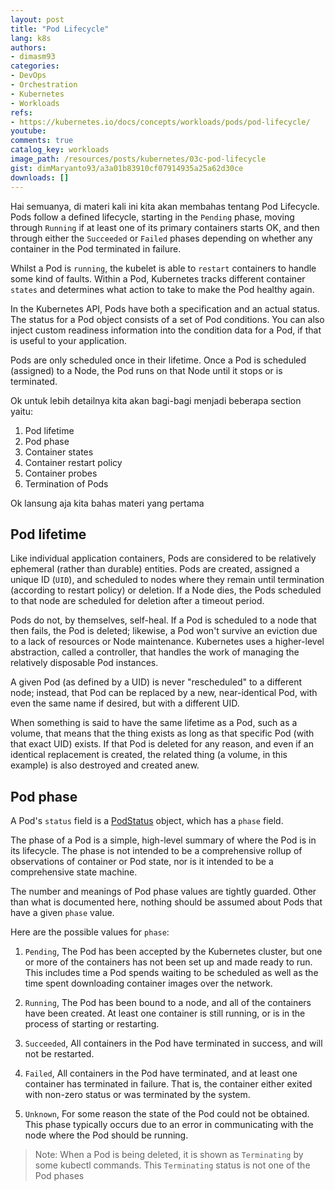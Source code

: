 ```yaml
---
layout: post
title: "Pod Lifecycle"
lang: k8s
authors:
- dimasm93
categories:
- DevOps
- Orchestration
- Kubernetes
- Workloads
refs: 
- https://kubernetes.io/docs/concepts/workloads/pods/pod-lifecycle/
youtube: 
comments: true
catalog_key: workloads
image_path: /resources/posts/kubernetes/03c-pod-lifecycle
gist: dimMaryanto93/a3a01b83910cf07914935a25a62d30ce
downloads: []
---
```


Hai semuanya, di materi kali ini kita akan membahas tentang Pod Lifecycle. Pods follow a defined lifecycle, starting in the `Pending` phase, moving through `Running` if at least one of its primary containers starts OK, and then through either the `Succeeded` or `Failed` phases depending on whether any container in the Pod terminated in failure.

Whilst a Pod is `running`, the kubelet is able to `restart` containers to handle some kind of faults. Within a Pod, Kubernetes tracks different container `states` and determines what action to take to make the Pod healthy again.

In the Kubernetes API, Pods have both a specification and an actual status. The status for a Pod object consists of a set of Pod conditions. You can also inject custom readiness information into the condition data for a Pod, if that is useful to your application.

Pods are only scheduled once in their lifetime. Once a Pod is scheduled (assigned) to a Node, the Pod runs on that Node until it stops or is terminated.

Ok untuk lebih detailnya kita akan bagi-bagi menjadi beberapa section yaitu:

1. Pod lifetime
2. Pod phase
3. Container states
4. Container restart policy
5. Container probes
6. Termination of Pods

Ok lansung aja kita bahas materi yang pertama

<!--more-->

## Pod lifetime

Like individual application containers, Pods are considered to be relatively ephemeral (rather than durable) entities. Pods are created, assigned a unique ID (`UID`), and scheduled to nodes where they remain until termination (according to restart policy) or deletion. If a Node dies, the Pods scheduled to that node are scheduled for deletion after a timeout period.

Pods do not, by themselves, self-heal. If a Pod is scheduled to a node that then fails, the Pod is deleted; likewise, a Pod won't survive an eviction due to a lack of resources or Node maintenance. Kubernetes uses a higher-level abstraction, called a controller, that handles the work of managing the relatively disposable Pod instances.

A given Pod (as defined by a UID) is never "rescheduled" to a different node; instead, that Pod can be replaced by a new, near-identical Pod, with even the same name if desired, but with a different UID.

When something is said to have the same lifetime as a Pod, such as a volume, that means that the thing exists as long as that specific Pod (with that exact UID) exists. If that Pod is deleted for any reason, and even if an identical replacement is created, the related thing (a volume, in this example) is also destroyed and created anew.

## Pod phase

A Pod's `status` field is a [PodStatus](https://kubernetes.io/docs/reference/generated/kubernetes-api/v1.23/#podstatus-v1-core) object, which has a `phase` field.

The phase of a Pod is a simple, high-level summary of where the Pod is in its lifecycle. The phase is not intended to be a comprehensive rollup of observations of container or Pod state, nor is it intended to be a comprehensive state machine.

The number and meanings of Pod phase values are tightly guarded. Other than what is documented here, nothing should be assumed about Pods that have a given `phase` value.

Here are the possible values for `phase`:

1. `Pending`, The Pod has been accepted by the Kubernetes cluster, but one or more of the containers has not been set up and made ready to run. This includes time a Pod spends waiting to be scheduled as well as the time spent downloading container images over the network.

2. `Running`, The Pod has been bound to a node, and all of the containers have been created. At least one container is still running, or is in the process of starting or restarting.

3. `Succeeded`, All containers in the Pod have terminated in success, and will not be restarted.

4. `Failed`, All containers in the Pod have terminated, and at least one container has terminated in failure. That is, the container either exited with non-zero status or was terminated by the system.

5. `Unknown`, For some reason the state of the Pod could not be obtained. This phase typically occurs due to an error in communicating with the node where the Pod should be running.

> Note: When a Pod is being deleted, it is shown as `Terminating` by some kubectl commands. This `Terminating` status is not one of the Pod phases